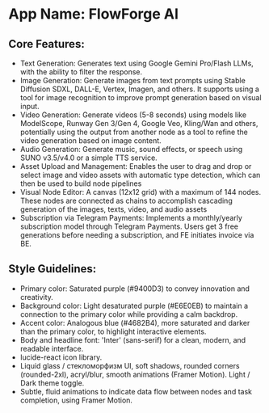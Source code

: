 # **App Name**: FlowForge AI

## Core Features:

- Text Generation: Generates text using Google Gemini Pro/Flash LLMs, with the ability to filter the response.
- Image Generation: Generate images from text prompts using Stable Diffusion SDXL, DALL-E, Vertex, Imagen, and others. It supports using a tool for image recognition to improve prompt generation based on visual input.
- Video Generation: Generate videos (5-8 seconds) using models like ModelScope, Runway Gen 3/Gen 4, Google Veo, Kling/Wan and others, potentially using the output from another node as a tool to refine the video generation based on image content.
- Audio Generation: Generate music, sound effects, or speech using SUNO v3.5/v4.0 or a simple TTS service.
- Asset Upload and Management: Enables the user to drag and drop or select image and video assets with automatic type detection, which can then be used to build node pipelines
- Visual Node Editor: A canvas (12x12 grid) with a maximum of 144 nodes. These nodes are connected as chains to accomplish cascading generation of the images, texts, video, and audio assets
- Subscription via Telegram Payments: Implements a monthly/yearly subscription model through Telegram Payments. Users get 3 free generations before needing a subscription, and FE initiates invoice via BE.

## Style Guidelines:

- Primary color: Saturated purple (#9400D3) to convey innovation and creativity.
- Background color: Light desaturated purple (#E6E0EB) to maintain a connection to the primary color while providing a calm backdrop.
- Accent color: Analogous blue (#4682B4), more saturated and darker than the primary color, to highlight interactive elements.
- Body and headline font: 'Inter' (sans-serif) for a clean, modern, and readable interface.
- lucide-react icon library.
- Liquid glass / стекломорфизм UI, soft shadows, rounded corners (rounded-2xl), acryl/blur, smooth animations (Framer Motion). Light / Dark theme toggle.
- Subtle, fluid animations to indicate data flow between nodes and task completion, using Framer Motion.